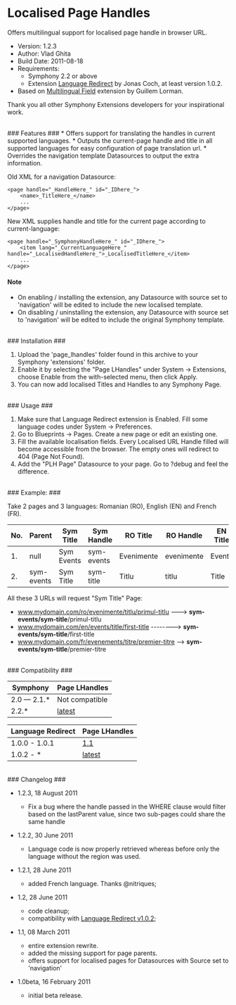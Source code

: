 Localised Page Handles
==============

Offers multilingual support for localised page handle in browser URL.

* Version: 1.2.3
* Author: Vlad Ghita
* Build Date: 2011-08-18
* Requirements:
	- Symphony 2.2 or above
	- Extension [Language Redirect](https://github.com/klaftertief/language_redirect) by Jonas Coch, at least version 1.0.2.
* Based on [Multilingual Field](https://github.com/6ui11em/multilingual_field) extension by Guillem Lorman.

Thank you all other Symphony Extensions developers for your inspirational work.

<br />
### Features ###
* Offers support for translating the handles in current supported languages.
* Outputs the current-page handle and title in all supported languages for easy configuration of page translation url.
* Overrides the navigation template Datasources to output the extra information.

Old XML for a navigation Datasource:

    <page handle="_HandleHere_" id="_IDhere_">
	    <name>_TitleHere_</name>
	    ...
    </page>

New XML supplies handle and title for the current page according to current-language:

    <page handle="_SymphonyHandleHere_" id="_IDhere_">
	    <item lang="_CurrentLanguageHere_" handle="_LocalisedHandleHere_">_LocalisedTitleHere_</item>
	    ...
    </page>

#### Note ####

* On enabling / installing the extension, any Datasource with source set to 'navigation' will be edited to include the new localised template.
* On disabling / uninstalling the extension, any Datasource with source set to 'navigation' will be edited to include the original Symphony template.

<br />
### Installation ###

1. Upload the 'page_lhandles' folder found in this archive to your Symphony 'extensions' folder.    
2. Enable it by selecting the "Page LHandles" under System -> Extensions, choose Enable from the with-selected menu, then click Apply.
3. You can now add localised Titles and Handles to any Symphony Page.

<br />
### Usage ###

1. Make sure that Language Redirect extension is Enabled. Fill some language codes under System -> Preferences.
2. Go to Blueprints -> Pages. Create a new page or edit an existing one.
3. Fill the available localisation fields. Every Localised URL Handle filled will become accessible from the browser. The empty ones will redirect to 404 (Page Not Found).
4. Add the "PLH Page" Datasource to your page. Go to ?debug and feel the difference.

<br />
### Example: ###

Take 2 pages and 3 languages: Romanian (RO), English (EN) and French (FR).

No. | Parent     | Sym Title  | Sym Handle | RO Title   | RO Handle  | EN Title | EN Handle | FR Title   | FR Handle  | Parameters
----|------------|------------|------------|------------|------------|----------|-----------|------------|------------|-----------
1.  | null       | Sym Events | sym-events | Evenimente | evenimente | Events   | events    | Evenements | evenements | null
2.  | sym-events | Sym Title  | sym-title  | Titlu      | titlu      | Title    | title     | Titre      | titre      | title

All these 3 URLs will request "Sym Title" Page:

- www.mydomain.com/ro/evenimente/titlu/primul-titlu ---> **sym-events/sym-title**/primul-titlu
- www.mydomain.com/en/events/title/first-title --------> **sym-events/sym-title**/first-title
- www.mydomain.com/fr/evenements/titre/premier-titre --> **sym-events/sym-title**/premier-titre

<br />
### Compatibility ###

   Symphony | Page LHandles
------------|----------------
2.0 — 2.1.* | Not compatible
2.2.*       | [latest](https://github.com/vlad-ghita/page_lhandles)

Language Redirect | Page LHandles
------------------|----------------
    1.0.0 - 1.0.1 | [1.1](https://vlad-ghita@github.com/vlad-ghita/page_lhandles/tree/1.1)
    1.0.2 - *     | [latest](https://github.com/vlad-ghita/page_lhandles)

<br />
### Changelog ###

* 1.2.3, 18 August 2011
    * Fix a bug where the handle passed in the WHERE clause would filter based on the lastParent value, since two sub-pages could share the same handle

* 1.2.2, 30 June 2011
    * Language code is now properly retrieved whereas before only the language without the region was used.

* 1.2.1, 28 June 2011
    * added French language. Thanks @nitriques;

* 1.2, 28 June 2011
    * code cleanup;
    * compatibility with [Language Redirect v1.0.2](https://github.com/klaftertief/language_redirect);

* 1.1, 08 March 2011
    * entire extension rewrite.
	* added the missing support for page parents.
	* offers support for localised pages for Datasources with Source set to 'navigation'

* 1.0beta, 16 February 2011
	* initial beta release.
